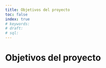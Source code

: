 ```yaml
---
title: Objetivos del proyecto
toc: false
index: true
# keywords:
# draft:
# sql: 
---
```


# Objetivos del proyecto